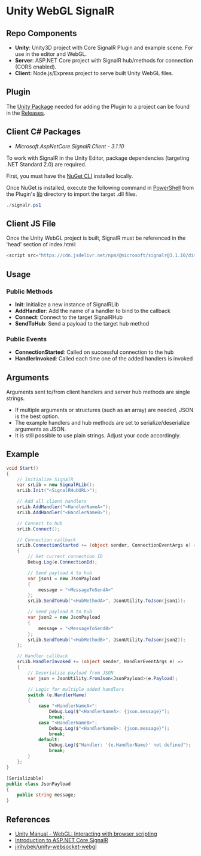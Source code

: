 # Unity WebGL SignalR

## Repo Components

- **Unity**: Unity3D project with Core SignalR Plugin and example scene. For use in the editor and WebGL.
- **Server**: ASP.NET Core project with SignalR hub/methods for connection (CORS enabled).
- **Client**: Node.js/Express project to serve built Unity WebGL files.

## Plugin

The [Unity Package](https://docs.unity3d.com/Manual/AssetPackages.html) needed for adding the Plugin to a project can be found in the [Releases](https://github.com/evanlindsey/Unity-WebGL-SignalR/releases).

## Client C# Packages

- _Microsoft.AspNetCore.SignalR.Client - 3.1.10_

To work with SignalR in the Unity Editor, package dependencies (targeting .NET Standard 2.0) are required.

First, you must have the [NuGet CLI](https://docs.microsoft.com/en-us/nuget/reference/nuget-exe-cli-reference) installed locally.

Once NuGet is installed, execute the following command in [PowerShell](https://github.com/PowerShell/PowerShell) from the Plugin's [lib](./Unity/Assets/Plugins/SignalR/lib) directory to import the target .dll files.

```powershell
./signalr.ps1
```

## Client JS File

Once the Unity WebGL project is built, SignalR must be referenced in the 'head' section of index.html:

```javascript
<script src="https://cdn.jsdelivr.net/npm/@microsoft/signalr@3.1.10/dist/browser/signalr.min.js"></script>
```

## Usage

### Public Methods

- **Init**: Initialize a new instance of SignalRLib
- **AddHandler**: Add the name of a handler to bind to the callback
- **Connect**: Connect to the target SignalRHub
- **SendToHub**: Send a payload to the target hub method

### Public Events

- **ConnectionStarted**: Called on successful connection to the hub
- **HandlerInvoked**: Called each time one of the added handlers is invoked

## Arguments

Arguments sent to/from client handlers and server hub methods are single strings.

- If multiple arguments or structures (such as an array) are needed, JSON is the best option.
- The example handlers and hub methods are set to serialize/deserialize arguments as JSON.
- It is still possible to use plain strings. Adjust your code accordingly.

## Example

```c#
void Start()
{
    // Initialize SignalR
    var srLib = new SignalRLib();
    srLib.Init("<SignalRHubURL>");

    // Add all client handlers
    srLib.AddHandler("<HandlerNameA>");
    srLib.AddHandler("<HandlerNameB>");

    // Connect to hub
    srLib.Connect();

    // Connection callback
    srLib.ConnectionStarted += (object sender, ConnectionEventArgs e) =>
    {
        // Get current connection ID
        Debug.Log(e.ConnectionId);

        // Send payload A to hub
        var json1 = new JsonPayload
        {
            message = "<MessageToSendA>"
        };
        srLib.SendToHub("<HubMethodA>", JsonUtility.ToJson(json1));

        // Send payload B to hub
        var json2 = new JsonPayload
        {
            message = "<MessageToSendB>"
        };
        srLib.SendToHub("<HubMethodB>", JsonUtility.ToJson(json2));
    };

    // Handler callback
    srLib.HandlerInvoked += (object sender, HandlerEventArgs e) =>
    {
        // Deserialize payload from JSON
        var json = JsonUtility.FromJson<JsonPayload>(e.Payload);

        // Logic for multiple added handlers
        switch (e.HandlerName)
        {
            case "<HandlerNameA>":
                Debug.Log($"<HandlerNameA>: {json.message}");
                break;
            case "<HandlerNameB>":
                Debug.Log($"<HandlerNameB>: {json.message}");
                break;
            default:
                Debug.Log($"Handler: '{e.HandlerName}' not defined");
                break;
        }
    };
}

[Serializable]
public class JsonPayload
{
    public string message;
}
```

## References

- [Unity Manual - WebGL: Interacting with browser scripting](https://docs.unity3d.com/Manual/webgl-interactingwithbrowserscripting.html)
- [Introduction to ASP.NET Core SignalR](https://docs.microsoft.com/en-us/aspnet/core/signalr/introduction?view=aspnetcore-3.1)
- [jirihybek/unity-websocket-webgl](https://github.com/jirihybek/unity-websocket-webgl)
